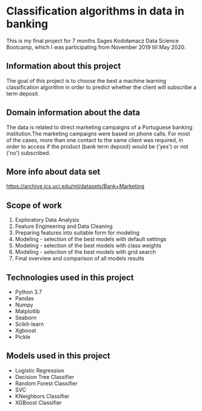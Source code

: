 # Classification algorithms in data in banking
This is my final project for 7 months Sages Kodołamacz Data Science Bootcamp, which I was participating from November 2019 till May 2020.
## Information about this project
The goal of this project is to choose the best a machine learning classification algorithm in order to predict whether the client will subscribe a term deposit.
## Domain information about the data
The data is related to direct marketing campaigns of a Portuguese banking institution.The marketing campaigns were based on phone calls.
For most of the cases, more than one contact to the same client was required, in order to access if the product (bank term deposit) would be ('yes') or not ('no') subscribed.
## More info about data set
https://archive.ics.uci.edu/ml/datasets/Bank+Marketing

## Scope of work
1) Exploratory Data Analysis
2) Feature Engineering and Data Cleaning
3) Preparing features into suitable form for modeling
4) Modeling - selection of the best models with default settings
5) Modeling - selection of the best models with class weights
6) Modeling - selection of the best models with grid search
7) Final overview and comparison of all models results

## Technologies used in this project
- Python 3.7
- Pandas
- Numpy
- Matplotlib
- Seaborn
- Scikit-learn
- Xgboost
- Pickle

## Models used in this project

- Logistic Regression
- Decision Tree Classifier
- Random Forest Classifier
- SVC
- KNeighbors Classifier
- XGBoost Classifier
